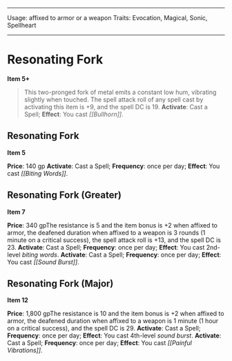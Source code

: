 
---
Usage: affixed to armor or a weapon
Traits: Evocation, Magical, Sonic, Spellheart

---

# Resonating Fork

**Item 5+**

> This two-pronged fork of metal emits a constant low hum, vibrating slightly when touched. The spell attack roll of any spell cast by activating this item is +9, and the spell DC is 19.
**Activate**: Cast a Spell;
**Effect**: You cast *[[Bullhorn]]*.

## Resonating Fork

**Item 5**

**Price**: 140 gp
**Activate**: Cast a Spell;
**Frequency**: once per day;
**Effect**: You cast *[[Biting Words]]*.

## Resonating Fork (Greater)

**Item 7**

**Price**: 340 gpThe resistance is 5 and the item bonus is +2 when affixed to armor, the deafened duration when affixed to a weapon is 3 rounds (1 minute on a critical success), the spell attack roll is +13, and the spell DC is 23.
**Activate**: Cast a Spell;
**Frequency**: once per day;
**Effect**: You cast 2nd-level *biting words*.
**Activate**: Cast a Spell;
**Frequency**: once per day;
**Effect**: You cast *[[Sound Burst]]*.

## Resonating Fork (Major)

**Item 12**

**Price**: 1,800 gpThe resistance is 10 and the item bonus is +2 when affixed to armor, the deafened duration when affixed to a weapon is 1 minute (1 hour on a critical success), and the spell DC is 29.
**Activate**: Cast a Spell;
**Frequency**: once per day;
**Effect**: You cast 4th-level *sound burst*.
**Activate**: Cast a Spell;
**Frequency**: once per day;
**Effect**: You cast *[[Painful Vibrations]]*.
